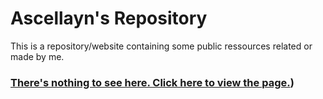 # Ascellayn's Repository
This is a repository/website containing some public ressources related or made by me.

### [There's nothing to see here. Click here to view the page.](https://ascellayn.github.io/repository))